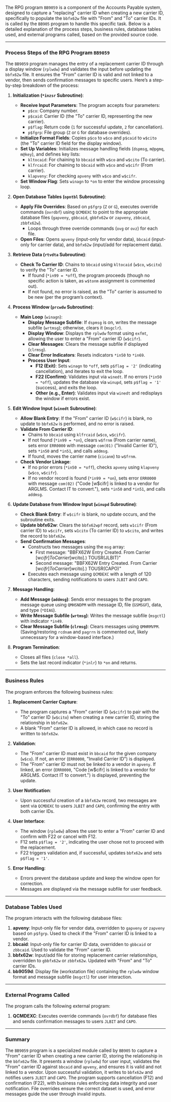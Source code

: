 The RPG program `BB9059` is a component of the Accounts Payable system, designed to capture a "replacing" carrier ID when creating a new carrier ID, specifically to populate the `bbfx62w` file with "From" and "To" carrier IDs. It is called by the `BB905` program to handle this specific task. Below is a detailed explanation of the process steps, business rules, database tables used, and external programs called, based on the provided source code.

---

### Process Steps of the RPG Program `BB9059`

The `BB9059` program manages the entry of a replacement carrier ID through a display window (`rplwdw`) and validates the input before updating the `bbfx62w` file. It ensures the "From" carrier ID is valid and not linked to a vendor, then sends confirmation messages to specific users. Here’s a step-by-step breakdown of the process:

1. **Initialization (`*inzsr` Subroutine)**:
   - **Receive Input Parameters**: The program accepts four parameters:
     - `p$co`: Company number.
     - `p$caid`: Carrier ID (the "To" carrier ID, representing the new carrier).
     - `p$flag`: Return code (`1` for successful update, `2` for cancellation).
     - `p$fgrp`: File group (`Z` or `G` for database overrides).
   - **Initialize Format Fields**: Copies `p$co` to `w$co` and `p$caid` to `w$cito` (the "To" carrier ID field for the display window).
   - **Set Up Variables**: Initializes message handling fields (`dspmsg`, `m@pgmq`, `m@key`), and defines key lists:
     - `kltocaid`: For chaining to `bbcaid` with `w$co` and `w$cito` (To carrier).
     - `klfrcaid`: For chaining to `bbcaid` with `w$co` and `w$cifr` (From carrier).
     - `klapveny`: For checking `apveny` with `w$co` and `w$cifr`.
   - **Set Window Flag**: Sets `winagn` to `*on` to enter the window processing loop.

2. **Open Database Tables (`opntbl` Subroutine)**:
   - **Apply File Overrides**: Based on `p$fgrp` (`Z` or `G`), executes override commands (`ovrdbf`) using `QCMDEXC` to point to the appropriate database files (`gapveny`, `gbbcaid`, `gbbfx62w` or `zapveny`, `zbbcaid`, `zbbfx62w`).
     - Loops through three override commands (`ovg` or `ovz`) for each file.
   - **Open Files**: Opens `apveny` (input-only for vendor data), `bbcaid` (input-only for carrier data), and `bbfx62w` (input/add for replacement data).

3. **Retrieve Data (`rtvdta` Subroutine)**:
   - **Check To Carrier ID**: Chains to `bbcaid` using `kltocaid` (`w$co`, `w$cito`) to verify the "To" carrier ID.
     - If found (`*in99 = *off`), the program proceeds (though no specific action is taken, as `w$tonm` assignment is commented out).
     - If not found, no error is raised, as the "To" carrier is assumed to be new (per the program’s context).

4. **Process Window (`prcwdw` Subroutine)**:
   - **Main Loop** (`winagn`):
     - **Display Message Subfile**: If `dspmsg` is on, writes the message subfile (`wrtmsg`); otherwise, clears it (`msgclr`).
     - **Display Window**: Displays the `rplwdw` format using `exfmt`, allowing the user to enter a "From" carrier ID (`w$cifr`).
     - **Clear Messages**: Clears the message subfile if displayed (`clrmsg`).
     - **Clear Error Indicators**: Resets indicators `*in50` to `*in69`.
     - **Process User Input**:
       - **F12 (Exit)**: Sets `winagn` to `*off`, sets `p$flag = '2'` (indicating cancellation), and iterates to exit the loop.
       - **F22 (Confirm)**: Validates input via `winedt`. If no errors (`*in50 = *off`), updates the database via `winupd`, sets `p$flag = '1'` (success), and exits the loop.
       - **Other (e.g., Enter)**: Validates input via `winedt` and redisplays the window if errors exist.

5. **Edit Window Input (`winedt` Subroutine)**:
   - **Allow Blank Entry**: If the "From" carrier ID (`w$cifr`) is blank, no update to `bbfx62w` is performed, and no error is raised.
   - **Validate From Carrier ID**:
     - Chains to `bbcaid` using `klfrcaid` (`w$co`, `w$cifr`).
     - If not found (`*in99 = *on`), clears `w$frnm` (From carrier name), sets error `ERR0000` with message `com(01)` ("Invalid Carrier ID"), sets `*in50` and `*in51`, and calls `addmsg`.
     - If found, moves the carrier name (`cicanm`) to `w$frnm`.
   - **Check Vendor Linkage**:
     - If no prior errors (`*in50 = *off`), checks `apveny` using `klapveny` (`w$co`, `w$cifr`).
     - If no vendor record is found (`*in99 = *on`), sets error `ERR0000` with message `com(02)` ("Code [w$cifr] is linked to a vendor for ARGLMS. Contact IT to convert."), sets `*in50` and `*in51`, and calls `addmsg`.

6. **Update Database from Window Input (`winupd` Subroutine)**:
   - **Check Blank Entry**: If `w$cifr` is blank, no update occurs, and the subroutine exits.
   - **Update bbfx62w**: Clears the `bbfx62wpf` record, sets `w1cifr` (From carrier ID) to `w$cifr`, sets `w1cito` (To carrier ID) to `w$cito`, and writes the record to `bbfx62w`.
   - **Send Confirmation Messages**:
     - Constructs two messages using the `msg` array:
       - First message: "BBFX62W Entry Created. From Carrier [w$cifr] To Carrier [w$cito].) TOUSR(JLBIT)"
       - Second message: "BBFX62W Entry Created. From Carrier [w$cifr] To Carrier [w$cito].) TOUSR(CAPO)"
     - Executes each message using `QCMDEXC` with a length of 120 characters, sending notifications to users `JLBIT` and `CAPO`.

7. **Message Handling**:
   - **Add Message (`addmsg`)**: Sends error messages to the program message queue using `QMHSNDPM` with message ID, file (`GSMSGF`), data, and type (`*DIAG`).
   - **Write Message Subfile (`wrtmsg`)**: Writes the message subfile (`msgctl`) with indicator `*in49`.
   - **Clear Message Subfile (`clrmsg`)**: Clears messages using `QMHRMVPM`. (Saving/restoring `rcdnam` and `pagrrn` is commented out, likely unnecessary for a window-based interface.)

8. **Program Termination**:
   - Closes all files (`close *all`).
   - Sets the last record indicator (`*inlr`) to `*on` and returns.

---

### Business Rules

The program enforces the following business rules:
1. **Replacement Carrier Capture**:
   - The program captures a "From" carrier ID (`w$cifr`) to pair with the "To" carrier ID (`w$cito`) when creating a new carrier ID, storing the relationship in `bbfx62w`.
   - A blank "From" carrier ID is allowed, in which case no record is written to `bbfx62w`.

2. **Validation**:
   - The "From" carrier ID must exist in `bbcaid` for the given company (`w$co`). If not, an error (`ERR0000`, "Invalid Carrier ID") is displayed.
   - The "From" carrier ID must not be linked to a vendor in `apveny`. If linked, an error (`ERR0000`, "Code [w$cifr] is linked to a vendor for ARGLMS. Contact IT to convert.") is displayed, preventing the update.

3. **User Notification**:
   - Upon successful creation of a `bbfx62w` record, two messages are sent via `QCMDEXC` to users `JLBIT` and `CAPO`, confirming the entry with both carrier IDs.

4. **User Interface**:
   - The window (`rplwdw`) allows the user to enter a "From" carrier ID and confirm with F22 or cancel with F12.
   - F12 sets `p$flag = '2'`, indicating the user chose not to proceed with the replacement.
   - F22 triggers validation and, if successful, updates `bbfx62w` and sets `p$flag = '1'`.

5. **Error Handling**:
   - Errors prevent the database update and keep the window open for correction.
   - Messages are displayed via the message subfile for user feedback.

---

### Database Tables Used

The program interacts with the following database files:
1. **apveny**: Input-only file for vendor data, overridden to `gapveny` or `zapveny` based on `p$fgrp`. Used to check if the "From" carrier ID is linked to a vendor.
2. **bbcaid**: Input-only file for carrier ID data, overridden to `gbbcaid` or `zbbcaid`. Used to validate the "From" carrier ID.
3. **bbfx62w**: Input/add file for storing replacement carrier relationships, overridden to `gbbfx62w` or `zbbfx62w`. Updated with "From" and "To" carrier IDs.
4. **bb9059d**: Display file (workstation file) containing the `rplwdw` window format and message subfile (`msgctl`) for user interaction.

---

### External Programs Called

The program calls the following external program:
1. **QCMDEXC**: Executes override commands (`ovrdbf`) for database files and sends confirmation messages to users `JLBIT` and `CAPO`.

---

### Summary

The `BB9059` program is a specialized module called by `BB905` to capture a "From" carrier ID when creating a new carrier ID, storing the relationship in the `bbfx62w` file. It presents a window (`rplwdw`) for user input, validates the "From" carrier ID against `bbcaid` and `apveny`, and ensures it is valid and not linked to a vendor. Upon successful validation, it writes to `bbfx62w` and notifies users `JLBIT` and `CAPO`. The program supports cancellation (F12) and confirmation (F22), with business rules enforcing data integrity and user notification. File overrides ensure the correct dataset is used, and error messages guide the user through invalid inputs.